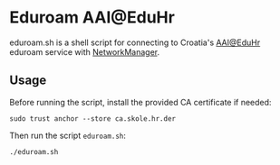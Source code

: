 # Eduroam AAI@EduHr

eduroam.sh is a shell script for connecting to Croatia's [AAI@EduHr](https://www.aaiedu.hr/) eduroam service with [NetworkManager](https://www.networkmanager.dev/).

## Usage

Before running the script, install the provided CA certificate if needed:

```
sudo trust anchor --store ca.skole.hr.der
```

Then run the script `eduroam.sh`:

```
./eduroam.sh
```
